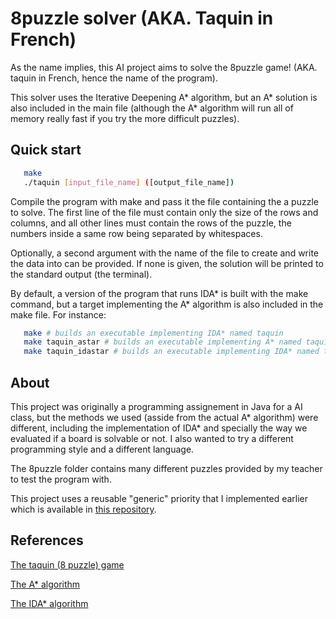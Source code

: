 # 8puzzle solver (AKA. Taquin in French)

As the name implies, this AI project aims to solve the 8puzzle game! (AKA. taquin in French, hence the name of the program). 

This solver uses the Iterative Deepening A* algorithm, but an A* solution is also included in the main file (although the A* algorithm will run all of memory really fast if you try the more difficult puzzles).

## Quick start 

 ``` sh
    make
    ./taquin [input_file_name] ([output_file_name])  

```

Compile the program with make and pass it the file containing the a puzzle to solve. The first line of the file must contain only the size of the rows and columns, and all other lines must contain the rows of the puzzle, the numbers inside a same row being separated by whitespaces.

Optionally, a second argument with the name of the file to create and write the data into can be provided. If none is given, the solution will be printed to the standard output (the terminal).

By default, a version of the program that runs IDA* is built with the make command, but a target implementing the A* algorithm is also included in the make file. For instance: 


 ``` sh
    make # builds an executable implementing IDA* named taquin 
    make taquin_astar # builds an executable implementing A* named taquin_astar 
    make taquin_idastar # builds an executable implementing IDA* named taquin_idastar

```


## About

This project was originally a programming assignement in Java for a AI class, but the methods we used (asside from the actual A* algorithm) were different, including the implementation of IDA* and specially the way we evaluated if a board is solvable or not. I also wanted to try a different programming style and a different language. 

The 8puzzle folder contains many different puzzles provided by my teacher to test the program with.

This project uses a reusable "generic" priority that I implemented earlier which is available in [this repository](https://github.com/TheodoroADS/generic-priority-queue-in-c).

## References   

[The taquin (8 puzzle) game](https://en.wikipedia.org/wiki/15_puzzle)

[The A* algorithm](https://en.wikipedia.org/wiki/A*_search_algorithm)

[The IDA* algorithm](https://en.wikipedia.org/wiki/Iterative_deepening_A*)
